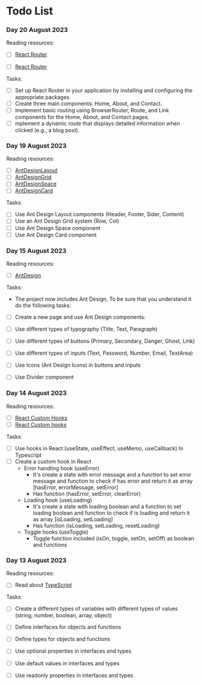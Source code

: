 # Todo List

### Day 20 August 2023
Reading resources:
- [ ] [React Router](https://reactrouter.com/en/main)
- [ ] [React Router](https://www.youtube.com/watch?v=0cSVuySEB0A)


Tasks:
- [ ] Set up React Router in your application by installing and configuring the appropriate packages
- [ ] Create three main components: Home, About, and Contact.
- [ ] Implement basic routing using BrowserRouter, Route, and Link components for the Home, About, and Contact pages.
- [ ] mplement a dynamic route that displays detailed information when clicked (e.g., a blog post).

### Day 19 August 2023
Reading resources:
- [ ] [AntDesignLayout](https://ant.design/components/layout/)
- [ ] [AntDesignGrid](https://ant.design/components/grid/)
- [ ] [AntDesignSpace](https://ant.design/components/space/)
- [ ] [AntDesignCard](https://ant.design/components/card/)

Tasks:
- [ ] Use Ant Design Layout components (Header, Footer, Sider, Content)
- [ ] Use an Ant Design Grid system (Row, Col)
- [ ] Use Ant Design Space component
- [ ] Use Ant Design Card component

### Day 15 August 2023
Reading resources:
- [ ] [AntDesign](https://ant.design/docs/react/introduce)

Tasks:
- The project now includes Ant Design, To be sure that you understand it do the following tasks:
- [ ] Create a new page and use Ant Design components: 
- [ ] Use different types of typography (Title, Text, Paragraph)
- [ ] Use different types of buttons (Primary, Secondary, Danger, Ghost, Link)
- [ ] Use different types of inputs (Text, Password, Number, Email, TextArea)
- [ ] Use Icons (Ant Design Icons) in buttons and inputs
- [ ] Use Divider component


### Day 14 August 2023

Reading resources:
- [ ] [React Custom Hooks](https://www.bezkoder.com/react-custom-hook-typescript/)
- [ ] [React Custom hooks](https://blog.bitsrc.io/step-by-step-guide-on-building-a-custom-react-hook-in-typescript-167e243045a4) 

Tasks:
- [ ] Use hooks in React (useState, useEffect, useMemo, useCallback) In Typescript
- [ ] Create a custom hook in React
  - Error handling hook (useError)
    - It's create a state with error message and a function to set error message and function to check if has error and return it as array [hasError, errorMessage, setError]
    - Has function (hasError, setError, clearError)
  - Loading hook (useLoading)
    - It's create a state with loading boolean and a function to set loading boolean and function to check if is loading and return it as array [isLoading, setLoading]
    - Has function (isLoading, setLoading, resetLoading)
  - Toggle hooks (useToggle)
    - Toggle function included (isOn, toggle, setOn, setOff) as boolean and functions

### Day 13 August 2023

Reading resources:
- [ ] Read about [TypeScript](https://www.typescriptlang.org/docs/handbook/typescript-in-5-minutes.html)

Tasks:
- [ ] Create a different types of variables with different types of values (string, number, boolean, array, object)
- [ ] Define interfaces for objects and functions
- [ ] Define types for objects and functions
- [ ] Use optional properties in interfaces and types
- [ ] Use default values in interfaces and types
- [ ] Use readonly properties in interfaces and types

